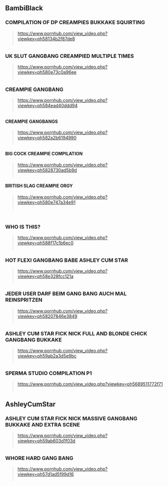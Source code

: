 ## BambiBlack
### COMPILATION OF DP CREAMPIES BUKKAKE SQUIRTING
>https://www.pornhub.com/view_video.php?viewkey=ph58134b2f87de8
>>![]()
### UK SLUT GANGBANG CREAMPIED MULTIPLE TIMES
>https://www.pornhub.com/view_video.php?viewkey=ph580e73c0a96ee
>>![]()
### CREAMPIE GANGBANG
>https://www.pornhub.com/view_video.php?viewkey=ph584ead40ddd94
>>![]()
#### CREAMPIE GANGBANGS
>https://www.pornhub.com/view_video.php?viewkey=ph582a2b6194990
>>![]()
#### BIG COCK CREAMPIE COMPILATION
>https://www.pornhub.com/view_video.php?viewkey=ph5828730ad5b9d
>>![]()
#### BRITISH SLAG CREAMPIE ORGY
>https://www.pornhub.com/view_video.php?viewkey=ph580e747a34e91
>>![]()
### 
>
>>![]()
### WHO IS THIS?
>https://www.pornhub.com/view_video.php?viewkey=ph588f17c1b6ec0
>>![]()
### HOT FLEXI GANGBANG BABE ASHLEY CUM STAR
>https://www.pornhub.com/view_video.php?viewkey=ph58e328fcc121a
>>![]()
### JEDER USER DARF BEIM GANG BANG AUCH MAL REINSPRITZEN
>https://www.pornhub.com/view_video.php?viewkey=ph58207846e3849
>>![]()
### ASHLEY CUM STAR FICK NICK FULL AND BLONDE CHICK GANGBANG BUKKAKE
>https://www.pornhub.com/view_video.php?viewkey=ph59ab2a3d5e9bc
>>![]()
### SPERMA STUDIO COMPILATION P1
>https://www.pornhub.com/view_video.php?viewkey=ph5689511772f71
>>![]()
## AshleyCumStar
### ASHLEY CUM STAR FICK NICK MASSIVE GANGBANG BUKKAKE AND EXTRA SCENE
>https://www.pornhub.com/view_video.php?viewkey=ph59ab603d1f03d
>>![]()
### WHORE HARD GANG BANG
>https://www.pornhub.com/view_video.php?viewkey=ph57d1ad5f99d16
>>![]()
